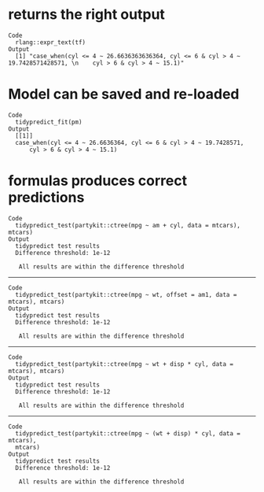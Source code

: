 # returns the right output

    Code
      rlang::expr_text(tf)
    Output
      [1] "case_when(cyl <= 4 ~ 26.6636363636364, cyl <= 6 & cyl > 4 ~ 19.7428571428571, \n    cyl > 6 & cyl > 4 ~ 15.1)"

# Model can be saved and re-loaded

    Code
      tidypredict_fit(pm)
    Output
      [[1]]
      case_when(cyl <= 4 ~ 26.6636364, cyl <= 6 & cyl > 4 ~ 19.7428571, 
          cyl > 6 & cyl > 4 ~ 15.1)
      

# formulas produces correct predictions

    Code
      tidypredict_test(partykit::ctree(mpg ~ am + cyl, data = mtcars), mtcars)
    Output
      tidypredict test results
      Difference threshold: 1e-12
      
       All results are within the difference threshold

---

    Code
      tidypredict_test(partykit::ctree(mpg ~ wt, offset = am1, data = mtcars), mtcars)
    Output
      tidypredict test results
      Difference threshold: 1e-12
      
       All results are within the difference threshold

---

    Code
      tidypredict_test(partykit::ctree(mpg ~ wt + disp * cyl, data = mtcars), mtcars)
    Output
      tidypredict test results
      Difference threshold: 1e-12
      
       All results are within the difference threshold

---

    Code
      tidypredict_test(partykit::ctree(mpg ~ (wt + disp) * cyl, data = mtcars),
      mtcars)
    Output
      tidypredict test results
      Difference threshold: 1e-12
      
       All results are within the difference threshold

